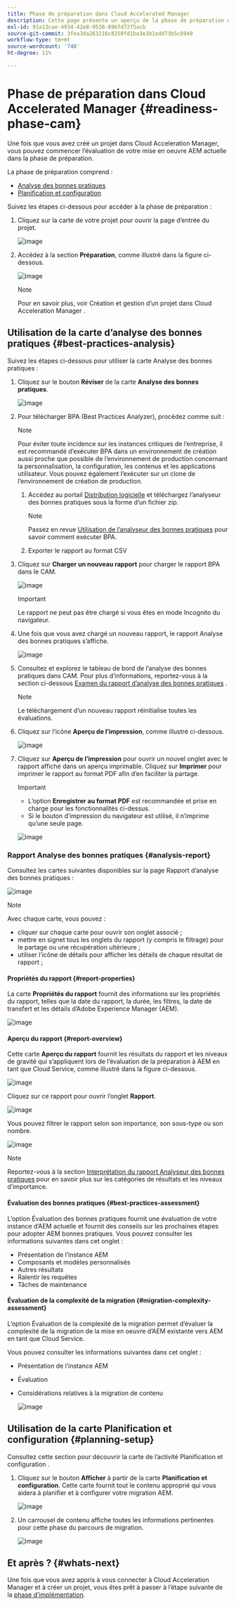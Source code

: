 ```yaml
---
title: Phase de préparation dans Cloud Accelerated Manager
description: Cette page présente un aperçu de la phase de préparation de Cloud Acceleration Manager.
exl-id: 91a13cae-4934-42e8-9538-896fd72f5acb
source-git-commit: 3fea3da263216c8250fd1ba3e3b1edd73b5c8940
workflow-type: tm+mt
source-wordcount: '748'
ht-degree: 11%

---
```


# Phase de préparation dans Cloud Accelerated Manager {#readiness-phase-cam}

Une fois que vous avez créé un projet dans Cloud Acceleration Manager, vous pouvez commencer l’évaluation de votre mise en oeuvre AEM actuelle dans la phase de préparation.

La phase de préparation comprend :

* [Analyse des bonnes pratiques](#best-practices-analysis)
* [Planification et configuration](#planning-setup)

Suivez les étapes ci-dessous pour accéder à la phase de préparation :

1. Cliquez sur la carte de votre projet pour ouvrir la page d’entrée du projet.

   ![image](/help/move-to-cloud-service/cloud-acceleration-manager/assets/cam-landing1.png)

1. Accédez à la section **Préparation**, comme illustré dans la figure ci-dessous.

   ![image](/help/move-to-cloud-service/cloud-acceleration-manager/assets/readiness-1.png)

   >[!NOTE]
   >Pour en savoir plus, voir Création et gestion d’un projet dans Cloud Acceleration Manager .

## Utilisation de la carte d’analyse des bonnes pratiques {#best-practices-analysis}

Suivez les étapes ci-dessous pour utiliser la carte Analyse des bonnes pratiques :

1. Cliquez sur le bouton **Réviser** de la carte **Analyse des bonnes pratiques**.

   ![image](/help/move-to-cloud-service/cloud-acceleration-manager/assets/readiness-2.png)

1. Pour télécharger BPA (Best Practices Analyzer), procédez comme suit :

   >[!NOTE]
   >Pour éviter toute incidence sur les instances critiques de l’entreprise, il est recommandé d’exécuter BPA dans un environnement de création aussi proche que possible de l’environnement de production concernant la personnalisation, la configuration, les contenus et les applications utilisateur. Vous pouvez également l’exécuter sur un clone de l’environnement de création de production.

   1. Accédez au portail [Distribution logicielle](https://experience.adobe.com/#/downloads/content/software-distribution/en/aemcloud.html) et téléchargez l’analyseur des bonnes pratiques sous la forme d’un fichier zip.

      >[!NOTE]
      >Passez en revue [Utilisation de l’analyseur des bonnes pratiques](https://experienceleague.adobe.com/docs/experience-manager-cloud-service/moving/cloud-migration/best-practices-analyzer/using-best-practices-analyzer.html?lang=en#imp-considerations) pour savoir comment exécuter BPA.

   1. Exporter le rapport au format CSV

1. Cliquez sur **Charger un nouveau rapport** pour charger le rapport BPA dans le CAM.

   ![image](/help/move-to-cloud-service/cloud-acceleration-manager/assets/readiness-3.png)

   >[!IMPORTANT]
   >Le rapport ne peut pas être chargé si vous êtes en mode Incognito du navigateur.

1. Une fois que vous avez chargé un nouveau rapport, le rapport Analyse des bonnes pratiques s’affiche.

   ![image](/help/move-to-cloud-service/cloud-acceleration-manager/assets/cam-bpareport.png)

1. Consultez et explorez le tableau de bord de l’analyse des bonnes pratiques dans CAM. Pour plus d’informations, reportez-vous à la section ci-dessous [Examen du rapport d’analyse des bonnes pratiques](#analysis-report) .

   >[!NOTE]
   >Le téléchargement d’un nouveau rapport réinitialise toutes les évaluations.

1. Cliquez sur l’icône **Aperçu de l’impression**, comme illustré ci-dessous.

   ![image](/help/move-to-cloud-service/best-practices-analyzer/assets/bpa-printpreview1.png)

1. Cliquez sur **Aperçu de l’impression** pour ouvrir un nouvel onglet avec le rapport affiché dans un aperçu imprimable. Cliquez sur **Imprimer** pour imprimer le rapport au format PDF afin d’en faciliter la partage.

   >[!IMPORTANT]
   >* L’option **Enregistrer au format PDF** est recommandée et prise en charge pour les fonctionnalités ci-dessus.
   >* Si le bouton d’impression du navigateur est utilisé, il n’imprime qu’une seule page.


   ![image](/help/move-to-cloud-service/best-practices-analyzer/assets/bpa-printpreview2.png)

### Rapport Analyse des bonnes pratiques {#analysis-report}

Consultez les cartes suivantes disponibles sur la page Rapport d’analyse des bonnes pratiques :

![image](/help/move-to-cloud-service/cloud-acceleration-manager/assets/cam-bpareport.png)

>[!NOTE]
> Avec chaque carte, vous pouvez :
>* cliquer sur chaque carte pour ouvrir son onglet associé ;
>* mettre en signet tous les onglets du rapport (y compris le filtrage) pour le partage ou une récupération ultérieure ;
>* utiliser l’icône de détails pour afficher les détails de chaque résultat de rapport ;


#### Propriétés du rapport {#report-properties}

La carte **Propriétés du rapport** fournit des informations sur les propriétés du rapport, telles que la date du rapport, la durée, les filtres, la date de transfert et les détails d’Adobe Experience Manager (AEM).

![image](/help/move-to-cloud-service/cloud-acceleration-manager/assets/report-properties.png)

#### Aperçu du rapport {#report-overview}

Cette carte **Aperçu du rapport** fournit les résultats du rapport et les niveaux de gravité qui s’appliquent lors de l’évaluation de la préparation à AEM en tant que Cloud Service, comme illustré dans la figure ci-dessous.

![image](/help/move-to-cloud-service/cloud-acceleration-manager/assets/report-overview.png)

Cliquez sur ce rapport pour ouvrir l’onglet **Rapport**.

![image](/help/move-to-cloud-service/cloud-acceleration-manager/assets/report-overview2.png)

Vous pouvez filtrer le rapport selon son importance, son sous-type ou son nombre.

![image](/help/move-to-cloud-service/cloud-acceleration-manager/assets/report-overview3.png)

>[!NOTE]
>Reportez-vous à la section [Interprétation du rapport Analyseur des bonnes pratiques](https://experienceleague.adobe.com/docs/experience-manager-cloud-service/moving/cloud-migration/best-practices-analyzer/using-best-practices-analyzer.html?lang=en) pour en savoir plus sur les catégories de résultats et les niveaux d’importance.

#### Évaluation des bonnes pratiques {#best-practices-assessment}

L’option Évaluation des bonnes pratiques fournit une évaluation de votre instance d’AEM actuelle et fournit des conseils sur les prochaines étapes pour adopter AEM bonnes pratiques. Vous pouvez consulter les informations suivantes dans cet onglet :

* Présentation de l’instance AEM
* Composants et modèles personnalisés
* Autres résultats
* Ralentir les requêtes
* Tâches de maintenance

#### Évaluation de la complexité de la migration {#migration-complexity-assessment}

L’option Évaluation de la complexité de la migration permet d’évaluer la complexité de la migration de la mise en oeuvre d’AEM existante vers AEM en tant que Cloud Service.

Vous pouvez consulter les informations suivantes dans cet onglet :

* Présentation de l’instance AEM
* Évaluation
* Considérations relatives à la migration de contenu

   ![image](/help/move-to-cloud-service/cloud-acceleration-manager/assets/migration-complexity-1.png)

## Utilisation de la carte Planification et configuration {#planning-setup}

Consultez cette section pour découvrir la carte de l’activité Planification et configuration .

1. Cliquez sur le bouton **Afficher** à partir de la carte **Planification et configuration**. Cette carte fournit tout le contenu approprié qui vous aidera à planifier et à configurer votre migration AEM.

   ![image](/help/move-to-cloud-service/cloud-acceleration-manager/assets/readiness-view.png)

1. Un carrousel de contenu affiche toutes les informations pertinentes pour cette phase du parcours de migration.

   ![image](/help/move-to-cloud-service/cloud-acceleration-manager/assets/readiness-5-planning.png)

## Et après ? {#whats-next}

Une fois que vous avez appris à vous connecter à Cloud Acceleration Manager et à créer un projet, vous êtes prêt à passer à l’étape suivante de la [phase d’implémentation](https://experienceleague.adobe.com/docs/experience-manager-cloud-service/moving/cloud-acceleration-manager/using-cam/cam-implementation-phase.html?lang=en).
